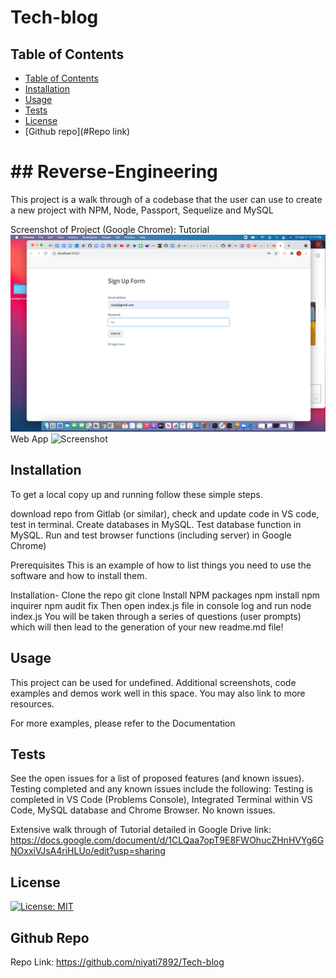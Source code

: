 # Tech-blog
## Table of Contents

- [Table of Contents](#table-of-contents)
- [Installation](#installation)
- [Usage](#usage)
- [Tests](#tests)
- [License](#license)
- [Github repo](#Repo link)


<h1> ## Reverse-Engineering </h1>

  This project is a walk through of a codebase that the user can use to create a new project with NPM,  Node, Passport, Sequelize and MySQL

  Screenshot of Project (Google Chrome): 
  Tutorial
  ![Screenshot](https://github.com/niyati7892/Tech-blog/blob/main/Screen%20Shot%202021-04-02%20at%2011.17.43%20PM.png)
  Web App
  ![Screenshot]()


## Installation
To get a local copy up and running follow these simple steps.

download repo from Gitlab (or similar), check and update code in VS code, test in terminal. Create databases in MySQL. Test database function in MySQL. Run and test browser functions (including server) in Google Chrome)

Prerequisites
This is an example of how to list things you need to use the software and how to install them.

Installation-
  Clone the repo
    git clone 
  Install NPM packages
    npm install
    npm inquirer
    npm audit fix
  Then open index.js file in console log and run
    node index.js
  You will be taken through a series of questions (user prompts) which will then lead to the generation of your new readme.md file!


## Usage

This project can be used for undefined. Additional screenshots, code examples and demos work well in this space. You may also link to more resources.

For more examples, please refer to the Documentation



## Tests

See the open issues for a list of proposed features (and known issues). Testing completed and any known issues include the following:
 Testing is completed in VS Code (Problems Console), Integrated Terminal within VS Code, MySQL database and Chrome Browser. No known issues.
 
 Extensive walk through of Tutorial detailed in Google Drive link: https://docs.google.com/document/d/1CLQaa7opT9E8FWOhucZHnHVYg6GNOxxiVJsA4riHLUo/edit?usp=sharing
## License

[![License: MIT](https://img.shields.io/badge/License-MIT-yellow.svg)](https://opensource.org/licenses/MIT)

## Github Repo
Repo Link: https://github.com/niyati7892/Tech-blog
